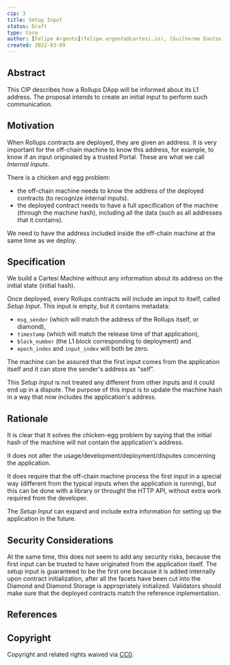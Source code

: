 ```yaml
---
cip: 3
title: Setup Input 
status: Draft
type: Core
author: [Felipe Argento](felipe.argento@cartesi.io), [Guilherme Dantas](guilherme.dantas@cartesi.io), [Augusto Teixeira](augusto.teixeira@cartesi.io)
created: 2022-03-09
---
```


## Abstract

This CIP describes how a Rollups DApp will be informed about its L1 address.
The proposal intends to create an initial input to perform such communication.

## Motivation

When Rollups contracts are deployed, they are given an address.
It is very important for the off-chain machine to know this address, for example, to know if an input originated by a trusted Portal.
These are what we call *Internal Inputs*.

There is a chicken and egg problem:
- the off-chain machine needs to know the address of the deployed contracts (to recognize internal inputs).
- the deployed contract needs to have a full specification of the machine (through the machine hash), including all the data (such as all addresses that it contains).

We need to have the address included inside the off-chain machine at the same time as we deploy.

## Specification

We build a Cartesi Machine without any information about its address on the initial state (initial hash).

Once deployed, every Rollups contracts will include an input to itself, called *Setup Input*.
This input is empty, but it contains metadata:
- `msg_sender` (which will match the address of the Rollups itself, or diamond),
- `timestamp` (which will match the release time of that application),
- `block_number` (the L1 block corresponding to deployment) and
- `epoch_index` and `input_index` will both be zero.

The machine can be assured that the first input comes from the application itself and it can store the sender's address as "self".

This *Setup Input* is not treated any different from other inputs and it could end up in a dispute.
The purpose of this input is to update the machine hash in a way that now includes the application's address.

## Rationale

It is clear that it solves the chicken-egg problem by saying that the initial hash of the machine will not contain the application's address.

It does not alter the usage/development/deployment/disputes concerning the application.

It does require that the off-chain machine process the first input in a special way (different from the typical inputs when the application is running), but this can be done with a library or throught the HTTP API, without extra work required from the developer.

The *Setup Input* can expand and include extra information for setting up the application in the future.

## Security Considerations

At the same time, this does not seem to add any security risks, because the first input can be trusted to have originated from the application itself.
The setup input is guaranteed to be the first one because it is added internally upon contract initialization, after all the facets have been cut into the Diamond and Diamond Storage is appropriately initialized.
Validators should make sure that the deployed contracts match the reference inplementation.

## References

[Ethereum Improvement Proposal]: https://eips.ethereum.org/

## Copyright

Copyright and related rights waived via [CC0](https://creativecommons.org/publicdomain/zero/1.0/).
